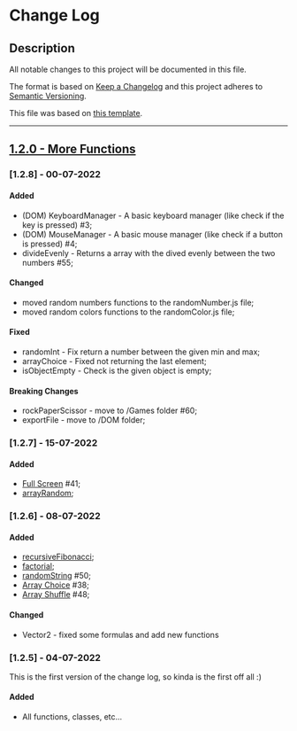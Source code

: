 
# Change Log

## Description
All notable changes to this project will be documented in this file.
 
The format is based on [Keep a Changelog](http://keepachangelog.com/)
and this project adheres to [Semantic Versioning](http://semver.org/).

This file was based on [this template](https://gist.github.com/juampynr/4c18214a8eb554084e21d6e288a18a2c).

----
## [1.2.0 - More Functions](https://gitlab.com/201flaviosilva/utilsjs/-/milestones/2)
### [1.2.8] - 00-07-2022
 
#### Added
- (DOM) KeyboardManager - A basic keyboard manager (like check if the key is pressed) #3;
- (DOM) MouseManager - A basic mouse manager (like check if a button is pressed) #4;
- divideEvenly - Returns a array with the dived evenly between the two numbers #55;

#### Changed
- moved random numbers functions to the randomNumber.js file;
- moved random colors functions to the randomColor.js file;
 
 #### Fixed
- randomInt - Fix return a number between the given min and max;
- arrayChoice - Fixed not returning the last element;
- isObjectEmpty - Check is the given object is empty;

 #### Breaking Changes
 - rockPaperScissor - move to /Games folder #60;
 - exportFile - move to /DOM folder;

### [1.2.7] - 15-07-2022
#### Added
 - [Full Screen](https://gitlab.com/201flaviosilva/utilsjs/-/commit/cedd102ff36ffd712d0d20be30f21b9003253027) #41;
 - [arrayRandom](https://gitlab.com/201flaviosilva/utilsjs/-/commit/cbdb864e76c5b7d8379352f3524a6a1d85f171fb);

### [1.2.6] - 08-07-2022
 
#### Added
- [recursiveFibonacci](https://gitlab.com/201flaviosilva/utilsjs/-/commit/04dc0aaf31690f39e37f110ce8e6d9e0df56803c);
- [factorial](https://gitlab.com/201flaviosilva/utilsjs/-/commit/0acd876787cbbeb546efede06458b75aace09421);
- [randomString](https://gitlab.com/201flaviosilva/utilsjs/-/commit/100b27ae279d94af6f1f3c5c5df05321767fd3e5) #50;
- [Array Choice](https://gitlab.com/201flaviosilva/utilsjs/-/commit/82b391a59c2ec709cbf42c4945d277263d858613) #38;
- [Array Shuffle](https://gitlab.com/201flaviosilva/utilsjs/-/commit/1d9b11083ee4d4493c3d17cb71e514f389b04e0e) #48;
 
#### Changed
- Vector2 - fixed some formulas and add new functions
 
### [1.2.5] - 04-07-2022

This is the first version of the change log, so kinda is the first off all :)
 
#### Added
- All functions, classes, etc...
 